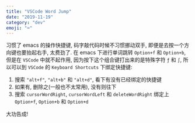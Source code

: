 ```yaml
---
title: "VSCode Word Jump"
date: "2019-11-19"
category: "dev"
emoji: "⌨️"
---
```


习惯了 emacs 的操作快捷键, 码字敲代码时候不习惯挪动双手, 即便是去按一个方向键也要抬起右手, 太费劲了.
在 emacs 下进行单词跳转 `Option+f` 和 `Option+b`, 但是在 `VSCode` 中就不起作用, 因为按下这个组合键打出来的是特殊字符 `ƒ` 和 `∫`, 所以可以到 `VSCode` 的 `Keyboard Shortcuts` 下绑定快捷键:

1. 搜索 `"alt+f"`, `"alt+b"` 和 `"alt+d"`, 看下有没有已经绑定的快捷键
2. 如果有, 删除之(一般也不太常用), 没有则往下
3. 搜索 `cursorWordRight`, `cursorWordLeft` 和 `deleteWordRight` 绑定上 `Option+f`, `Option+b` 和 `Option+d`

大功告成!
